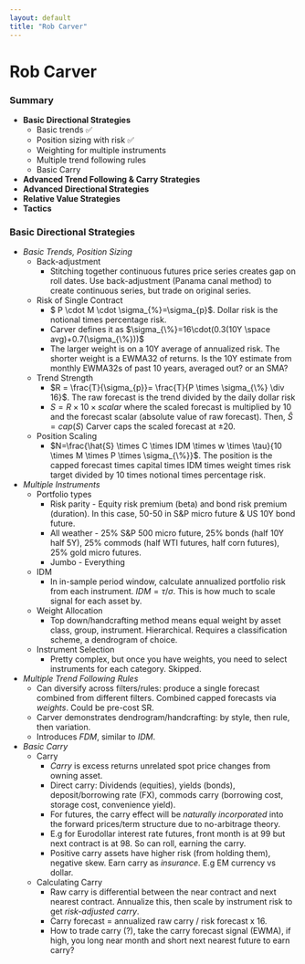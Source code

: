 ```yaml
---
layout: default
title: "Rob Carver"
---
```

# Rob Carver

### Summary

* __Basic Directional Strategies__
    * Basic trends ✅
    * Position sizing with risk ✅
    * Weighting for multiple instruments
    * Multiple trend following rules
    * Basic Carry
* __Advanced Trend Following & Carry Strategies__
* __Advanced Directional Strategies__
* __Relative Value Strategies__
* __Tactics__


### Basic Directional Strategies

* _Basic Trends, Position Sizing_
    * Back-adjustment
        * Stitching together continuous futures price series creates gap on roll dates. Use back-adjustment (Panama canal method) to create continuous series, but trade on original series.
    * Risk of Single Contract
        * $ P \cdot M \cdot \sigma_{\%}=\sigma_{p}$. Dollar risk is the notional times percentage risk.
        * Carver defines it as $\sigma_{\%}=16\cdot(0.3(10Y \space avg)+0.7(\sigma_{\%}))$
        * The larger weight is on a 10Y average of annualized risk. The shorter weight is a EWMA32 of returns. Is the 10Y estimate from monthly EWMA32s of past 10 years, averaged out? or an SMA?
    * Trend Strength
        * $R = \frac{T}{\sigma_{p}}= \frac{T}{P \times \sigma_{\%} \div 16}$. The raw forecast is the trend divided by the daily dollar risk
        * $S = R \times 10 \times scalar$ where the scaled forecast is multiplied by 10 and the forecast scalar (absolute value of raw forecast). Then, $\hat{S} = cap(S)$ Carver caps the scaled forecast at $\pm 20$.
    * Position Scaling
        * $N=\frac{\hat{S} \times C \times IDM \times w \times \tau}{10 \times M \times P \times \sigma_{\%}}$. The position is the capped forecast times capital times IDM times weight times risk target divided by 10 times notional times percentage risk.
* _Multiple Instruments_
    * Portfolio types
        * Risk parity - Equity risk premium (beta) and bond risk premium (duration). In this case, 50-50 in S&P micro future & US 10Y bond future.
        * All weather - 25% S&P 500 micro future, 25% bonds (half 10Y half 5Y), 25% commods (half WTI futures, half corn futures), 25% gold micro futures.
        * Jumbo - Everything
    * IDM
        * In in-sample period window, calculate annualized portfolio risk from each instrument. $IDM=\tau / \sigma$. This is how much to scale signal for each asset by.
    * Weight Allocation
        * Top down/handcrafting method means equal weight by asset class, group, instrument. Hierarchical. Requires a classification scheme, a dendrogram of choice.
    * Instrument Selection
        * Pretty complex, but once you have weights, you need to select instruments for each category. Skipped.
* _Multiple Trend Following Rules_
    * Can diversify across filters/rules: produce a single forecast combined from different filters. Combined capped forecasts via _weights_. Could be pre-cost SR.
    * Carver demonstrates dendrogram/handcrafting: by style, then rule, then variation.
    * Introduces _FDM_, similar to _IDM_.
* _Basic Carry_
    * Carry
        * _Carry_ is excess returns unrelated spot price changes from owning asset. 
        * Direct carry: Dividends (equities), yields (bonds), deposit/borrowing rate (FX), commods carry (borrowing cost, storage cost, convenience yield).
        * For futures, the carry effect will be _naturally incorporated_ into the forward prices/term structure due to no-arbitrage theory. 
        * E.g for Eurodollar interest rate futures, front month is at 99 but next contract is at 98. So can roll, earning the carry. 
        * Positive carry assets have higher risk (from holding them), negative skew. Earn carry as _insurance_. E.g EM currency vs dollar.
    * Calculating Carry
        * Raw carry is differential between the near contract and next nearest contract. Annualize this, then scale by instrument risk to get _risk-adjusted carry_.
        * Carry forecast = annualized raw carry / risk forecast x 16.
        * How to trade carry (?), take the carry forecast signal (EWMA), if high, you long near month and short next nearest future to earn carry? 
